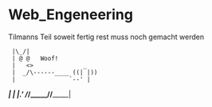# Web_Engeneering
Tilmanns Teil soweit fertig rest muss noch gemacht werden

     |\_/|                  
     | @ @   Woof! 
     |   <>              _  
     |  _/\------____ ((| |))
     |               `--' |   
 ____|_       ___|   |___.' 
/_/_____/____/_______|
